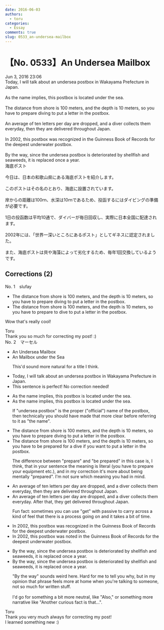 ```yaml
---
date: 2016-06-03
authors:
  - toru
categories:
  - Essay
comments: true
slug: 0533_an-undersea-mailbox
---
```


# 【No. 0533】An Undersea Mailbox
<div class="date">Jun 3, 2016 23:06</div>
<div id="post"><div id="body_show_ori">
Today, I will talk about an undersea postbox in Wakayama Prefecture in Japan.<br/><br/>As the name implies, this postbox is located under the sea.<br/><br/>The distance from shore is 100 meters, and the depth is 10 meters, so you have to prepare diving to put a letter in the postbox.<br/><br/>An average of ten letters per day are dropped, and a diver collects them everyday, then they are delivered throughout Japan.<br/><br/>In 2002, this postbox was recognized in the Guinness Book of Records for the deepest underwater postbox.<br/><br/>By the way, since the undersea postbox is deteriorated by shellfish and seaweeds, it is replaced once a year.
</div></div>

<!-- more -->

<div id="post_ja"><div id="body_show_mo">
海底ポスト<br/><br/>今日は、日本の和歌山県にある海底ポストを紹介します。<br/><br/>このポストはその名のとおり、海底に設置されています。<br/><br/>岸からの距離は100ｍ、水深は10ｍであるため、投函するにはダイビングの準備が必要です。<br/><br/>1日の投函数は平均10通で、ダイバーが毎日回収し、実際に日本全国に配達されます。<br/><br/>2002年には、「世界一深いところにあるポスト」としてギネスに認定されました。<br/><br/>また、海底ポストは貝や海藻によって劣化するため、毎年1回交換しているようです。
</div></div>

## Corrections (2)
<div id="block"><div class="first_name"> No. 1　<span class="just_name">slufay</span></div><div id="block2">
<ul class="correction_field">
<li class="incorrect">The distance from shore is 100 meters, and the depth is 10 meters, so you have to prepare diving to put a letter in the postbox.</li>
<li class="corrected correct">
The distance from shore is 100 meters, and the depth is 10 meters, so you have to prepare to dive to put a letter in the postbox.
</li>
</ul>
<p class="comment_small">
 Wow that's really cool!
</p>

</div><div class="name"><span class="just_name">Toru</span><br>
Thank you so much for correcting my post! :)
</div>
</div>
<div id="block"><div class="first_name"> No. 2　<span class="just_name">マーセル</span></div><div id="block2">
<ul class="correction_field">
<li class="incorrect">An Undersea Mailbox</li>
<li class="corrected correct">
An <span class="f_blue">Mailbox under the Sea</span>
<p class="correction_comment">This'd sound more natural for a title I think.</p>
</li>
</ul>
<ul class="correction_field">
<li class="incorrect">Today, I will talk about an undersea postbox in Wakayama Prefecture in Japan.</li>
<li class="corrected perfect">This sentence is perfect! No correction needed!</li>
</ul>
<ul class="correction_field">
<li class="incorrect">As the name implies, this postbox is located under the sea.</li>
<li class="corrected correct">
As the name implies, this postbox is located under the sea.
<p class="correction_comment">If "undersea postbox" is the proper ("official") name of the postbox, then technically you should have made that more clear before referring to it as "the name".</p>
</li>
</ul>
<ul class="correction_field">
<li class="incorrect">The distance from shore is 100 meters, and the depth is 10 meters, so you have to prepare diving to put a letter in the postbox.</li>
<li class="corrected correct">
The distance from shore is 100 meters, and the depth is 10 meters, so you have to <span class="f_blue">be prepared for a dive if you want </span>to put a letter in the postbox.
<p class="correction_comment">The difference between "prepare" and "be prepared" in this case is, I think, that in your sentence the meaning is literal (you have to prepare your equipment etc.), and in my correction it's more about being mentally "prepared". I'm not sure which meaning you had in mind.</p>
</li>
</ul>
<ul class="correction_field">
<li class="incorrect">An average of ten letters per day are dropped, and a diver collects them everyday, then they are delivered throughout Japan.</li>
<li class="corrected correct">
An average of ten letters per day are dropped, and a diver collects them everyday<span class="f_blue">. After that, </span>they <span class="f_blue">get</span> delivered throughout Japan.
<p class="correction_comment">Fun fact: sometimes you can use "get" with passive to carry across a kind of feel that there is a process going on and it takes a bit of time.</p>
</li>
</ul>
<ul class="correction_field">
<li class="incorrect">In 2002, this postbox was recognized in the Guinness Book of Records for the deepest underwater postbox.</li>
<li class="corrected correct">
In 2002, this postbox was <span class="f_blue">noted </span>in the Guinness Book of Records for the deepest underwater postbox.
</li>
</ul>
<ul class="correction_field">
<li class="incorrect">By the way, since the undersea postbox is deteriorated by shellfish and seaweeds, it is replaced once a year.</li>
<li class="corrected correct">
<span class="f_red">By the way</span>, since the undersea postbox is deteriorated by shellfish and seaweeds, it is replaced once a year.
<p class="correction_comment">"By the way" sounds weird here. Hard for me to tell you why, but in my opinion that phrase feels more at home when you're talking to someone, not so much for written stuff.<br/><br/>I'd go for something a bit more neutral, like "Also," or something more narrative like "Another curious fact is that...".</p>
</li>
</ul>
</div><div class="name"><span class="just_name">Toru</span><br>
Thank you very much always for correcting my post!<br/>I learned something new :)
</div>
</div>
